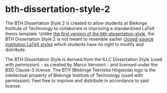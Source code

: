 bth-dissertation-style-2
========================

The BTH Dissertation Style 2 is created to allow students at Blekinge Institute of Technology to collaborate in improving a standardised LaTeX thesis template. Unlike [the first version of the bth-dissertation-style](https://github.com/CaterHatterPillar/bth-dissertation-style), the BTH Dissertation Style 2 is not meant to resemble earlier [closed-source institution LaTeX styles](https://studentportal.bth.se/web/studentportal.nsf/web.xsp/faculty_of_computing) which students have no right to modify and distribute.

The BTH Dissertation Style is derived from the ILLC Dissertation Style (used with permission) - as created by Marco Vervoort - and licensed under the BSD Clause-3 license.
The BTH (Blekinge Tekniska Högskola) logo is the intellectual property of Blekinge Institute of Technology (used with permission).
Feel free to improve and distribute in accordance to said license.
